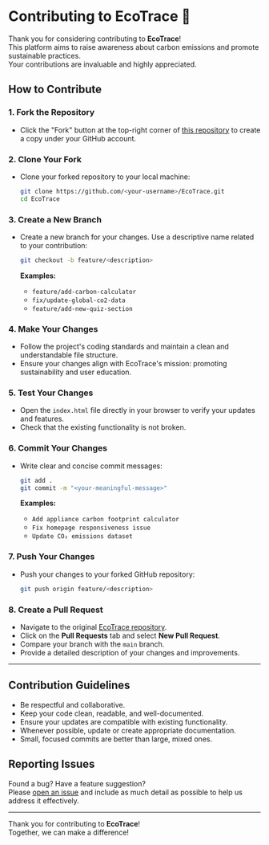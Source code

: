 # Contributing to EcoTrace 🌱

Thank you for considering contributing to **EcoTrace**!  
This platform aims to raise awareness about carbon emissions and promote sustainable practices.  
Your contributions are invaluable and highly appreciated. 

## How to Contribute

### 1. Fork the Repository

- Click the "Fork" button at the top-right corner of [this repository](https://github.com/SHRUTISINHA250714/EcoTrace) to create a copy under your GitHub account.

### 2. Clone Your Fork

- Clone your forked repository to your local machine:

  ```bash
  git clone https://github.com/<your-username>/EcoTrace.git
  cd EcoTrace
  ```

### 3. Create a New Branch

- Create a new branch for your changes. Use a descriptive name related to your contribution:

  ```bash
  git checkout -b feature/<description>
  ```

  **Examples:**
  - `feature/add-carbon-calculator`
  - `fix/update-global-co2-data`
  - `feature/add-new-quiz-section`

### 4. Make Your Changes

- Follow the project's coding standards and maintain a clean and understandable file structure.
- Ensure your changes align with EcoTrace's mission: promoting sustainability and user education.

### 5. Test Your Changes

- Open the `index.html` file directly in your browser to verify your updates and features.
- Check that the existing functionality is not broken.

### 6. Commit Your Changes

- Write clear and concise commit messages:

  ```bash
  git add .
  git commit -m "<your-meaningful-message>"
  ```

  **Examples:**
  - `Add appliance carbon footprint calculator`
  - `Fix homepage responsiveness issue`
  - `Update CO₂ emissions dataset`

### 7. Push Your Changes

- Push your changes to your forked GitHub repository:

  ```bash
  git push origin feature/<description>
  ```

### 8. Create a Pull Request

- Navigate to the original [EcoTrace repository](https://github.com/SHRUTISINHA250714/EcoTrace).
- Click on the **Pull Requests** tab and select **New Pull Request**.
- Compare your branch with the `main` branch.
- Provide a detailed description of your changes and improvements.

---

## Contribution Guidelines

- Be respectful and collaborative.
- Keep your code clean, readable, and well-documented.
- Ensure your updates are compatible with existing functionality.
- Whenever possible, update or create appropriate documentation.
- Small, focused commits are better than large, mixed ones.

## Reporting Issues

Found a bug? Have a feature suggestion?  
Please [open an issue](https://github.com/SHRUTISINHA250714/EcoTrace/issues) and include as much detail as possible to help us address it effectively.

---

Thank you for contributing to **EcoTrace**!   
Together, we can make a difference!
